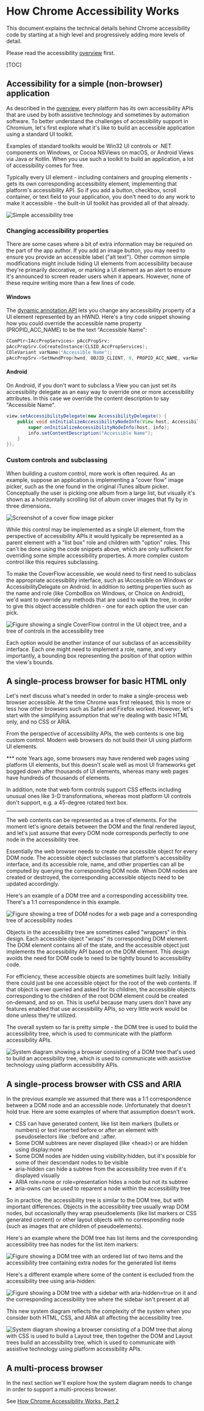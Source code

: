 # How Chrome Accessibility Works

This document explains the technical details behind Chrome accessibility
code by starting at a high level and progressively adding more levels of
detail.

Please read the accessibility [overview](overview.md) first.

[TOC]

## Accessibility for a simple (non-browser) application

As described in the [overview](overview.md), every platform has its own
accessibility APIs that are used by both assistive technology and sometimes
by automation software. To better understand the challenges of accessibility
support in Chromium, let's first explore what it's like to build an
accessible application using a standard UI toolkit.

Examples of standard toolkits would be Win32 UI controls or .NET components
on Windows, or Cocoa NSViews on macOS, or Android Views via Java or Kotlin.
When you use such a toolkit to build an application, a lot of accessibility
comes for free.

Typically every UI element - including containers and grouping elements - gets
its own corresponding accessibility element, implementing that platform's
accessibility API. So if you add a button, checkbox, scroll container, or
text field to your application, you don't need to do any work to make it
accessible - the built-in UI toolkit has provided all of that already.

![Simple accessibility tree](figures/ax_tree.png)

### Changing accessibility properties

There are some cases where a bit of extra information may be required on the
part of the app author. If you add an image button, you may need to ensure
you provide an accessible label ("alt text"). Other common simple modifications
might include hiding UI elements from accessibility because they're primarily
decorative, or marking a UI element as an alert to ensure it's announced
to screen reader users when it appears. However, none of these require
writing more than a few lines of code.

#### Windows

The [dynamic annotation API](https://docs.microsoft.com/en-us/windows/win32/winauto/dynamic-annotation-api)
lets you change any accessibility property of a UI element represented by an HWND. Here's a tiny code
snippet showing how you could override the accessible name property (PROPID_ACC_NAME) to be the
text "Accessible Name":

```C++
CComPtr<IAccPropServices> pAccPropSrv;
pAccPropSrv.CoCreateInstance(CLSID_AccPropServices);
COleVariant varName("Accessible Name");
pAccPropSrv->SetHwndProp(hwnd, OBJID_CLIENT, 0, PROPID_ACC_NAME, varName);
```

#### Android

On Android, if you don't want to subclass a View you can just set its accessibility delegate
as an easy way to override one or more accessibility attributes. In this case we override
the content description to say "Accessible Name".

```Java
view.setAccessibilityDelegate(new AccessibilityDelegate() {
    public void onInitializeAccessibilityNodeInfo(View host, AccessibilityNodeInfo info) {
        super.onInitializeAccessibilityNodeInfo(host, info);
        info.setContentDescription("Accessible Name");
    }
});
```

### Custom controls and subclassing

When building a custom control, more work is often required. As an example,
suppose an application is implementing a "cover flow" image picker, such as the
one found in the original iTunes album picker.  Conceptually the user is picking
one album from a large list, but visually it's shown as a horizontally scrolling
list of album cover images that fly by in three dimensions.

![Screenshot of a cover flow image picker](images/cover_flow.jpg)

While this control may be implemented as a single UI element, from the
perspective of accessibility APIs it would typically be represented as
a parent element with a "list box" role and children with "option" roles.
This can't be done using the code snippets above, which are only sufficient
for overriding some simple accessibility properties. A more complex custom
control like this requires subclassing.

To make the CoverFlow accessible, we would need to first need to subclass the
appropriate accessibility interface, such as IAccessible on Windows or
AccessibilityDelegate on Android. In addition to setting properties such as the
name and role (like ComboBox on Windows, or Choice on Android), we'd want to
override any methods that are used to walk the tree, in order to give this
object accessible children - one for each option the user can pick.

![Figure showing a single CoverFlow control in the UI object tree, and a tree of
controls in the accessibility tree]( figures/cover_flow.png)

Each option would be another instance of our subclass of an accessibility
interface. Each one might need to implement a role, name, and very
importantly, a bounding box representing the position of that option
within the view's bounds.

## A single-process browser for basic HTML only

Let's next discuss what's needed in order to make a single-process web
browser accessible. At the time Chrome was first released, this is
more or less how other browsers such as Safari and Firefox worked.
However, let's start with the simplifying assumption that we're dealing
with basic HTML only, and no CSS or ARIA.

From the perspective of accessibility APIs, the web contents is one
big custom control. Modern web browsers do not build their UI using
platform UI elements.

*** note
Years ago, some browsers may have rendered web pages using
platform UI elements, but this doesn't scale well as most UI frameworks
get bogged down after thousands of UI elements, whereas many web pages
have hundreds of thousands of elements.

In addition, note that web form controls support CSS effects
including unusual ones like 3-D transformations, whereas most
platform UI controls don't support, e.g. a 45-degree rotated
text box.
***

The web contents can be represented as a tree of elements.
For the moment let's ignore details between the DOM and the
final rendered layout, and let's just assume that every DOM node
corresponds perfectly to one node in the accessibility tree.

Essentially the web browser needs to create one accessible
object for every DOM node. The accessible object subclasses
that platform's accessibility interface, and its accessible
role, name, and other properties can all be computed by
querying the corresponding DOM node. When DOM nodes are created
or destroyed, the corresponding accessible objects need to
be updated accordingly.

Here's an example of a DOM tree and a corresponding accessibility
tree. There's a 1:1 correspondence in this example.

![Figure showing a tree of DOM nodes for a web page and a corresponding
tree of accessibility nodes](
figures/single_process.png)

Objects in the accessibility tree are sometimes called "wrappers" in this
design. Each accessible object "wraps" its corresponding DOM element. The DOM
element contains all of the state, and the accessible object just implements the
accessibility API based on the DOM element. This design avoids the need for DOM
code to need to be tightly bound to accessibility code.

For efficiency, these accessible objects are sometimes built
lazily. Initially there could just be one accessible object
for the root of the web contents. If that object is ever
queried and asked for its children, the accessible objects
corresponding to the children of the root DOM element could
be created on-demand, and so on. This is useful because
many users don't have any features enabled that use
accessibility APIs, so very little work would be done
unless they're utilized.

The overall system so far is pretty simple - the DOM tree is used to
build the accessibility tree, which is used to communicate with the
platform accessibility APIs.

![System diagram showing a browser consisting of a DOM tree that's used
to build an accessibility tree, which is used to communicate with
assistive technology using platform accessibility APIs.](
figures/single_process_system.png)

## A single-process browser with CSS and ARIA

In the previous example we assumed that there was a 1:1 correspondence
between a DOM node and an accessible node. Unfortunately that doesn't
hold true. Here are some examples of where that assumption doesn't work.

* CSS can have generated content, like list item markers (bullets or numbers)
  or text inserted before or after an element with pseudoselectors
  like ::before and ::after.
* Some DOM subtrees are never displayed (like &lt;head&gt;) or are hidden using
  display:none
* Some DOM nodes are hidden using visibility:hidden, but it's possible for
  some of their descendant nodes to be visible
* aria-hidden can hide a subtree from the accessibility tree even if it's
  displayed visually
* ARIA role=none or role=presentation hides a node but not its subtree
* aria-owns can be used to reparent a node within the accessibility tree

So in practice, the accessibility tree is similar to the DOM tree, but with
important differences.  Objects in the accessibility tree usually wrap DOM
nodes, but occasionally they wrap pseudoelements (like list markers or CSS
generated content) or other layout objects with no corresponding node (such as
images that are children of pseudoelements).

Here's an example where the DOM tree has list items and the corresponding
accessibility tree has nodes for the list item markers:

![Figure showing a DOM tree with an ordered list of two items and the
accessibility tree containing extra nodes for the generated list items](
figures/generated_content.png)

Here's a different example where some of the content is excluded from the
accessibility tree using aria-hidden:

![Figure showing a DOM tree with a sidebar with aria-hidden=true on it
and the corresponding accessibility tree where the sidebar isn't present
at all](
figures/hidden_content.png)

This new system diagram reflects the complexity of the system when
you consider both HTML, CSS, and ARIA all affecting the accessibility
tree.

![System diagram showing a browser consisting of a DOM tree that along
with CSS is used to build a Layout tree, then together the DOM and Layout
trees build an accessibility tree, which is used to communicate with
assistive technology using platform accessibility APIs.](
figures/single_process_css_system.png)

## A multi-process browser

In the next section we'll explore how the system diagram needs to change
in order to support a multi-process browser.

See [How Chrome Accessibility Works, Part 2](how_a11y_works_2.md)
